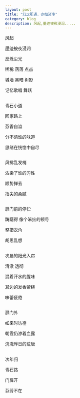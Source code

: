 ```yaml
---
layout: post
title: "幻之所遇，亦如诸事"
category: blog
description: 风起,墨迹被夜浸润.....
---
```



风起
 
墨迹被夜浸润
 
反烁尘光   
 
稀稀  落落  点点
 
城墙  黑暗  树影
 
记忆歌唱   舞跃
 
 
##
青石小道
 
回家路上
 
芬香自溢
 
分不清谁的味道
 
思绪在恍惚中自尽
 
 
##
 
风拂乱发梢
 
沾染了谁的习性
 
顺势掸去
 
指尖的柔腻
 
##
 
 
扉门前的停伫
 
踌躇得  像个笨拙的顿号
 
整措衣角
 
胡思乱想
 
 
##
 
 
 
次晨的阳光入帘
 
清澈  透彻
 
混着汗水的腥味
 
耳边的发香萦绕
 
味蕾疲倦
 
 
##
 
 
 
 
扉门外
 
如来时彷徨
 
朝霞仍渗着血露
 
浣洗昨日的荒唐
 
 
##
 
 
 
次年归
 
青石路
 
门扉开
 
芬芳不在